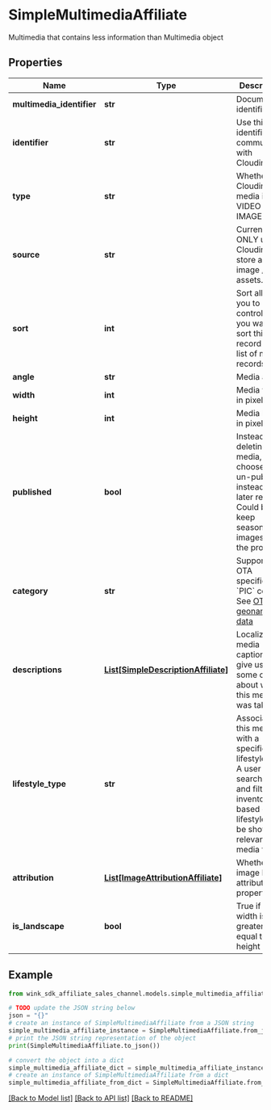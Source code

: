 # SimpleMultimediaAffiliate

Multimedia that contains less information than Multimedia object

## Properties

Name | Type | Description | Notes
------------ | ------------- | ------------- | -------------
**multimedia_identifier** | **str** | Document identifier | 
**identifier** | **str** | Use this identifier to communicate with Cloudinary. | 
**type** | **str** | Whether Cloudinary media is a VIDEO or IMAGE. | 
**source** | **str** | Currently ONLY using Cloudinary to store all image / video assets. | [default to 'CLOUDINARY']
**sort** | **int** | Sort allows you to control how you want to sort this record in a list of media records. | [default to 999]
**angle** | **str** | Media angle | [optional] 
**width** | **int** | Media width in pixels. | 
**height** | **int** | Media height in pixels. | 
**published** | **bool** | Instead of deleting the media, choose to un-publish it instead for later re-use. Could be you keep seasonal images of the property. | [optional] [default to False]
**category** | **str** | Supported OTA specification &#x60;PIC&#x60; code. See [OTA geoname data](#operation/showAvailableCodesForCategory) | [optional] 
**descriptions** | [**List[SimpleDescriptionAffiliate]**](SimpleDescriptionAffiliate.md) | Localized media captions to give user some context about where this media was taken. | [optional] 
**lifestyle_type** | **str** | Associate this media with a specific lifestyle type. A user searching and filtering inventory based on lifestyles can be shown relevant media first. | [optional] 
**attribution** | [**List[ImageAttributionAffiliate]**](ImageAttributionAffiliate.md) | Whether image has attribution properties | [optional] 
**is_landscape** | **bool** | True if media width is greater or equal to height | [optional] 

## Example

```python
from wink_sdk_affiliate_sales_channel.models.simple_multimedia_affiliate import SimpleMultimediaAffiliate

# TODO update the JSON string below
json = "{}"
# create an instance of SimpleMultimediaAffiliate from a JSON string
simple_multimedia_affiliate_instance = SimpleMultimediaAffiliate.from_json(json)
# print the JSON string representation of the object
print(SimpleMultimediaAffiliate.to_json())

# convert the object into a dict
simple_multimedia_affiliate_dict = simple_multimedia_affiliate_instance.to_dict()
# create an instance of SimpleMultimediaAffiliate from a dict
simple_multimedia_affiliate_from_dict = SimpleMultimediaAffiliate.from_dict(simple_multimedia_affiliate_dict)
```
[[Back to Model list]](../README.md#documentation-for-models) [[Back to API list]](../README.md#documentation-for-api-endpoints) [[Back to README]](../README.md)


